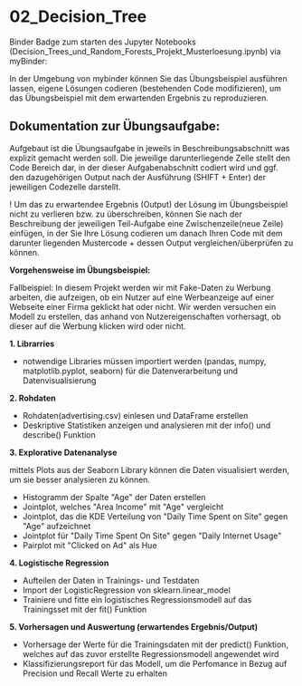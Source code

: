 # 02_Decision_Tree

 Binder Badge zum starten des Jupyter Notebooks (Decision_Trees_und_Random_Forests_Projekt_Musterloesung.ipynb) via myBinder:  

In der Umgebung von mybinder können Sie das Übungsbeispiel ausführen lassen, eigene Lösungen codieren (bestehenden Code modifizieren), um das Übungsbeispiel mit dem erwartenden Ergebnis zu reproduzieren.

## Dokumentation zur Übungsaufgabe: 
Aufgebaut ist die Übungsaufgabe in jeweils in Beschreibungsabschnitt was explizit gemacht werden soll. Die jeweilige darunterliegende Zelle stellt den Code Bereich dar, in der dieser Aufgabenabschnitt codiert wird und ggf. den dazugehörigen Output nach der Ausführung (SHIFT + Enter) der jeweiligen Codezelle darstellt.

! Um das zu erwartendee Ergebnis (Output) der Lösung im Übungsbeispiel nicht zu verlieren bzw. zu überschreiben, können Sie nach der Beschreibung der jeweiligen Teil-Aufgabe eine Zwischenzeile(neue Zeile) einfügen, in der Sie Ihre Lösung codieren um danach Ihren Code mit dem darunter liegenden Mustercode + dessen Output vergleichen/überprüfen zu können. 

**Vorgehensweise im Übungsbeispiel:**

Fallbeispiel: In diesem Projekt werden wir mit Fake-Daten zu Werbung arbeiten, die aufzeigen, ob ein Nutzer auf eine Werbeanzeige auf einer Webseite einer Firma geklickt hat oder nicht. Wir werden versuchen ein Modell zu erstellen, das anhand von Nutzereigenschaften vorhersagt, ob dieser auf die Werbung klicken wird oder nicht.

**1. Librarries**
* notwendige Libraries müssen importiert werden (pandas, numpy, matplotlib.pyplot, seaborn) für die Datenverarbeitung und Datenvisualisierung

**2. Rohdaten**
* Rohdaten(advertising.csv) einlesen und DataFrame erstellen
* Deskriptive Statistiken anzeigen und analysieren mit der info() und describe() Funktion

**3. Explorative Datenanalyse**

mittels Plots aus der Seaborn Library können die Daten visualisiert werden, um sie besser analysieren zu können. 
* Histogramm der Spalte "Age" der Daten erstellen
* Jointplot, welches "Area Income" mit "Age" vergleicht
* Jointplot, das die KDE Verteilung von "Daily Time Spent on Site" gegen "Age" aufzeichnet
* Jointplot für "Daily Time Spent On Site" gegen "Daily Internet Usage"
* Pairplot mit "Clicked on Ad" als Hue

**4. Logistische Regression**
* Aufteilen der Daten in Trainings- und Testdaten
* Import der LogisticRegression von sklearn.linear_model 
* Trainiere und fitte ein logistisches Regressionsmodell auf das Trainingsset mit der fit() Funktion

**5. Vorhersagen und Auswertung (erwartendes Ergebnis/Output)**
* Vorhersage der Werte für die Trainingsdaten mit der predict() Funktion, welches auf das zuvor erstellte Regressionsmodell angewendet wird
* Klassifizierungsreport für das Modell, um die Perfomance in Bezug auf Precision und Recall Werte zu erhalten 
